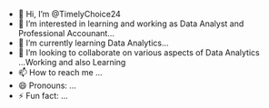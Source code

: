 - 👋 Hi, I’m @TimelyChoice24
- 👀 I’m interested in learning and working as Data Analyst and Professional Accounant...
- 🌱 I’m currently learning Data Analytics...
- 💞️ I’m looking to collaborate on various aspects of Data Analytics ...Working and also Learning
- 📫 How to reach me ...
- 😄 Pronouns: ...
- ⚡ Fun fact: ...

<!---
TimelyChoice24/TimelyChoice24 is a ✨ special ✨ repository because its `README.md` (this file) appears on your GitHub profile.
You can click the Preview link to take a look at your changes.
--->
